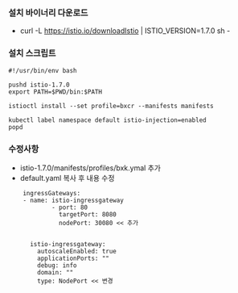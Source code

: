 
### 설치 바이너리 다운로드 
- curl -L https://istio.io/downloadIstio | ISTIO_VERSION=1.7.0 sh -


### 설치 스크립트


```
#!/usr/bin/env bash

pushd istio-1.7.0
export PATH=$PWD/bin:$PATH

istioctl install --set profile=bxcr --manifests manifests

kubectl label namespace default istio-injection=enabled
popd
```

### 수정사항
- istio-1.7.0/manifests/profiles/bxk.ymal 추가
- default.yaml 복사 후 내용 수정

```
    ingressGateways:
    - name: istio-ingressgateway
            - port: 80
              targetPort: 8080
              nodePort: 30080 << 추가


      istio-ingressgateway:
        autoscaleEnabled: true
        applicationPorts: ""
        debug: info
        domain: ""
        type: NodePort << 변경
```
